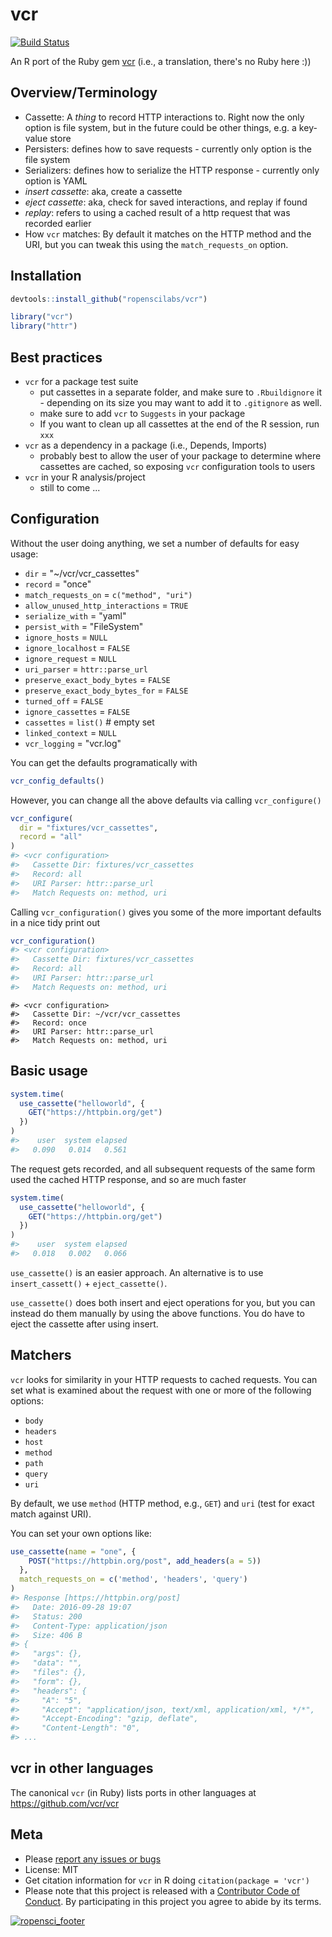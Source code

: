 vcr
===



[![Build Status](https://api.travis-ci.org/ropenscilabs/vcr.png?branch=master)](https://travis-ci.org/ropenscilabs/vcr)

An R port of the Ruby gem [vcr](https://github.com/vcr/vcr) (i.e., a translation, there's no Ruby here :))

## Overview/Terminology

* Cassette: A _thing_ to record HTTP interactions to. Right now the only option is file system, but in the future could be other things, e.g. a key-value store
* Persisters: defines how to save requests - currently only option is the file system
* Serializers: defines how to serialize the HTTP response - currently only option is YAML
* _insert cassette_: aka, create a cassette
* _eject cassette_: aka, check for saved interactions, and replay if found
* _replay_: refers to using a cached result of a http request that was recorded earlier
* How `vcr` matches: By default it matches on the HTTP method and the URI, but you can tweak this using the `match_requests_on` option.

## Installation


```r
devtools::install_github("ropenscilabs/vcr")
```


```r
library("vcr")
library("httr")
```

## Best practices

* `vcr` for a package test suite 
  * put cassettes in a separate folder, and make sure to `.Rbuildignore` it - depending on its size you may want to add it to `.gitignore` as well. 
  * make sure to add `vcr` to `Suggests` in your package
  * If you want to clean up all cassettes at the end of the R session, run
  `xxx`
* `vcr` as a dependency in a package (i.e., Depends, Imports)
  * probably best to allow the user of your package to determine where cassettes are cached, so exposing `vcr` configuration tools to users
* `vcr` in your R analysis/project
  * still to come ...

## Configuration

Without the user doing anything, we set a number of defaults for easy usage:

* `dir` = "~/vcr/vcr_cassettes"
* `record` = "once"
* `match_requests_on` = `c("method", "uri")`
* `allow_unused_http_interactions` = `TRUE`
* `serialize_with` = "yaml"
* `persist_with` = "FileSystem"
* `ignore_hosts` = `NULL`
* `ignore_localhost` = `FALSE`
* `ignore_request` = `NULL`
* `uri_parser` = `httr::parse_url`
* `preserve_exact_body_bytes` = `FALSE`
* `preserve_exact_body_bytes_for` = `FALSE`
* `turned_off` = `FALSE`
* `ignore_cassettes` = `FALSE`
* `cassettes` = `list()` # empty set
* `linked_context` = `NULL`
* `vcr_logging` = "vcr.log"

You can get the defaults programatically with 


```r
vcr_config_defaults()
```

However, you can change all the above defaults via calling 
`vcr_configure()`


```r
vcr_configure(
  dir = "fixtures/vcr_cassettes",
  record = "all"
)
#> <vcr configuration>
#>   Cassette Dir: fixtures/vcr_cassettes
#>   Record: all
#>   URI Parser: httr::parse_url
#>   Match Requests on: method, uri
```

Calling `vcr_configuration()` gives you some of the more important defaults in a nice tidy print out


```r
vcr_configuration()
#> <vcr configuration>
#>   Cassette Dir: fixtures/vcr_cassettes
#>   Record: all
#>   URI Parser: httr::parse_url
#>   Match Requests on: method, uri
```


```
#> <vcr configuration>
#>   Cassette Dir: ~/vcr/vcr_cassettes
#>   Record: once
#>   URI Parser: httr::parse_url
#>   Match Requests on: method, uri
```

## Basic usage




```r
system.time(
  use_cassette("helloworld", {
    GET("https://httpbin.org/get")
  })
)
#>    user  system elapsed 
#>   0.090   0.014   0.561
```

The request gets recorded, and all subsequent requests of the same form used the cached HTTP response, and so are much faster


```r
system.time(
  use_cassette("helloworld", {
    GET("https://httpbin.org/get")
  })
)
#>    user  system elapsed 
#>   0.018   0.002   0.066
```

`use_cassette()` is an easier approach. An alternative is to use 
`insert_cassett()` + `eject_cassette()`. 

`use_cassette()` does both insert and eject operations for you, but 
you can instead do them manually by using the above functions. You do have
to eject the cassette after using insert.

## Matchers

`vcr` looks for similarity in your HTTP requests to cached requests. You 
can set what is examined about the request with one or more of the 
following options:

* `body`
* `headers`
* `host`
* `method`
* `path`
* `query`
* `uri`

By default, we use `method` (HTTP method, e.g., `GET`) and `uri` (test for exact match against URI). 

You can set your own options like:




```r
use_cassette(name = "one", {
    POST("https://httpbin.org/post", add_headers(a = 5))
  }, 
  match_requests_on = c('method', 'headers', 'query')
)
#> Response [https://httpbin.org/post]
#>   Date: 2016-09-28 19:07
#>   Status: 200
#>   Content-Type: application/json
#>   Size: 406 B
#> {
#>   "args": {}, 
#>   "data": "", 
#>   "files": {}, 
#>   "form": {}, 
#>   "headers": {
#>     "A": "5", 
#>     "Accept": "application/json, text/xml, application/xml, */*", 
#>     "Accept-Encoding": "gzip, deflate", 
#>     "Content-Length": "0", 
#> ...
```

## vcr in other languages

The canonical `vcr` (in Ruby) lists ports in other languages at <https://github.com/vcr/vcr>

## Meta

* Please [report any issues or bugs](https://github.com/ropenscilabs/vcr/issues)
* License: MIT
* Get citation information for `vcr` in R doing `citation(package = 'vcr')`
* Please note that this project is released with a [Contributor Code of Conduct](CONDUCT.md). By participating in this project you agree to abide by its terms.

[![ropensci_footer](http://ropensci.org/public_images/github_footer.png)](http://ropensci.org)

